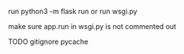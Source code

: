 run python3 -m flask run
or run wsgi.py

make sure app.run in wsgi.py is not commented out


TODO
gitignore pycache